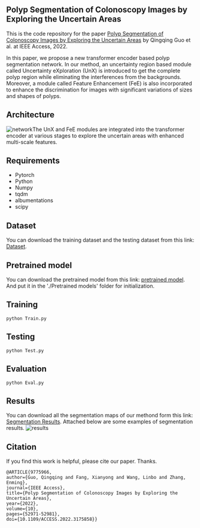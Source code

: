 ## Polyp Segmentation of Colonoscopy Images by Exploring the Uncertain Areas
This is the code repository for the paper  [Polyp Segmentation of Colonoscopy Images by Exploring the Uncertain Areas](https://ieeexplore.ieee.org/document/9775966?source=authoralert) by Qingqing Guo et al. at IEEE Access, 2022.

In this paper, we propose a new transformer encoder based polyp segmentation network. In our method, an uncertainty region based module called Uncertainty eXploration (UnX) is introduced to get the complete polyp region while eliminating the interferences from the backgrounds. Moreover, a module called Feature Enhancement (FeE) is also incorporated to enhance the discrimination for images with significant variations of sizes and shapes of polyps.

## Architecture
![network](img/pipeline.png)The UnX and FeE modules are integrated into the transformer encoder at various stages to explore the uncertain areas with enhanced multi-scale features.

## Requirements

 - Pytorch 
 - Python 
 - Numpy 
 - tqdm
 - albumentations
 - scipy
 
 ## Dataset
You can download the training dataset and the testing dataset from this link: [Dataset](https://drive.google.com/file/d/17Cs2JhKOKwt4usiAYJVJMnXfyZWySn3s/view).

## Pretrained model
You can download the pretrained model from this link: [pretrained model](https://drive.google.com/drive/folders/1Eu8v9vMRvt-dyCH0XSV2i77lAd62nPXV). And put  it in the './Pretrained models' folder for initialization. 

## Training

```
python Train.py
```

## Testing

```
python Test.py
```

## Evaluation

```
python Eval.py
```

##  Results
You can download all the segmentation maps of our methond form this link: [Segmentation Results](https://drive.google.com/file/d/1sa6qmzFN0TqnwmQGmThnq0I6If81NXQE/view?usp=sharing).
Attached below are some examples of segmentation results.
![results](img/results.png)


 ## Citation
 If you find this work is helpful, please cite our paper. Thanks.
 

```
@ARTICLE{9775966,
author={Guo, Qingqing and Fang, Xianyong and Wang, Linbo and Zhang, Enming},
journal={IEEE Access}, 
title={Polyp Segmentation of Colonoscopy Images by Exploring the Uncertain Areas},
year={2022},
volume={10},
pages={52971-52981},
doi={10.1109/ACCESS.2022.3175858}}
```

